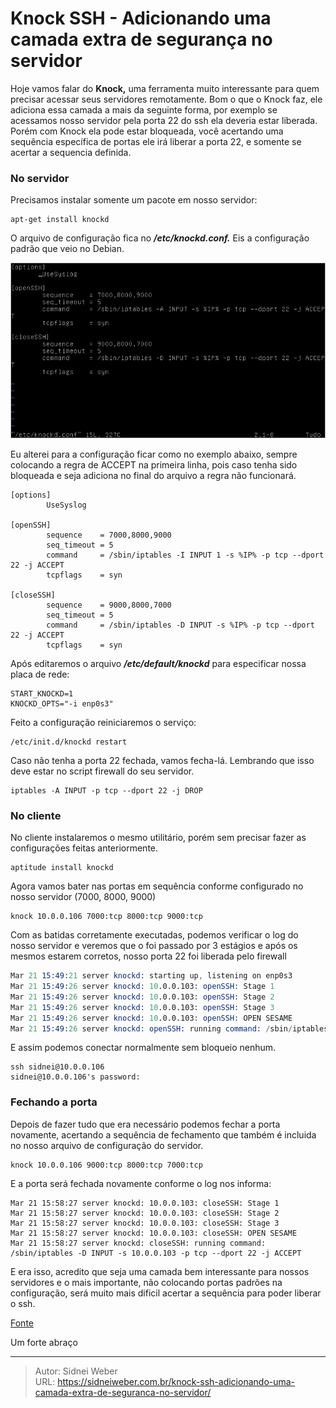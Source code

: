 # Knock SSH - Adicionando uma camada extra de segurança no servidor


Hoje vamos falar do **Knock,** uma ferramenta muito interessante para quem precisar acessar seus servidores remotamente. Bom o que o Knock faz, ele adiciona essa camada a mais da seguinte forma, por exemplo se acessamos nosso servidor pela porta 22 do ssh ela deveria estar liberada. Porém com Knock ela pode estar bloqueada, você acertando uma sequência específica de portas ele irá liberar a porta 22, e somente se acertar a sequencia definida.

### No servidor

Precisamos instalar somente um pacote em nosso servidor:

```shell
apt-get install knockd
```

O arquivo de configuração fica no **_/etc/knockd.conf._** Eis a configuração padrão que veio no Debian.

![ssh ><](/img/uploads/2017/03/Selecao_007.png) 

Eu alterei para a configuração ficar como no exemplo abaixo, sempre colocando a regra de ACCEPT na primeira linha, pois caso tenha sido bloqueada e seja adiciona no final do arquivo a regra não funcionará.

```shell
[options]
        UseSyslog

[openSSH]
        sequence    = 7000,8000,9000
        seq_timeout = 5
        command     = /sbin/iptables -I INPUT 1 -s %IP% -p tcp --dport 22 -j ACCEPT
        tcpflags    = syn

[closeSSH]
        sequence    = 9000,8000,7000
        seq_timeout = 5
        command     = /sbin/iptables -D INPUT -s %IP% -p tcp --dport 22 -j ACCEPT
        tcpflags    = syn
```

Após editaremos o arquivo **_/etc/default/knockd_** para especificar nossa placa de rede:

```shell
START_KNOCKD=1
KNOCKD_OPTS="-i enp0s3"
```

Feito a configuração reiniciaremos o serviço:

```shell
/etc/init.d/knockd restart
```

Caso não tenha a porta 22 fechada, vamos fecha-lá. Lembrando que isso deve estar no script firewall do seu servidor.

```shell
iptables -A INPUT -p tcp --dport 22 -j DROP
```

### No cliente

No cliente instalaremos o mesmo utilitário, porém sem precisar fazer as configurações feitas anteriormente.

```shell
aptitude install knockd
```

Agora vamos bater nas portas em sequência conforme configurado no nosso servidor (7000, 8000, 9000)

```shell
knock 10.0.0.106 7000:tcp 8000:tcp 9000:tcp
```

Com as batidas corretamente executadas, podemos verificar o log do nosso servidor e veremos que o foi passado por 3 estágios e após os mesmos estarem corretos, nosso porta 22 foi liberada pelo firewall

```s
Mar 21 15:49:21 server knockd: starting up, listening on enp0s3
Mar 21 15:49:26 server knockd: 10.0.0.103: openSSH: Stage 1
Mar 21 15:49:26 server knockd: 10.0.0.103: openSSH: Stage 2
Mar 21 15:49:26 server knockd: 10.0.0.103: openSSH: Stage 3
Mar 21 15:49:26 server knockd: 10.0.0.103: openSSH: OPEN SESAME
Mar 21 15:49:26 server knockd: openSSH: running command: /sbin/iptables -I INPUT 1 -s 10.0.0.103 -p tcp --dport 22 -j ACCEPT
```

E assim podemos conectar normalmente sem bloqueio nenhum.

```shell
ssh sidnei@10.0.0.106
sidnei@10.0.0.106's password:
```

### Fechando a porta

Depois de fazer tudo que era necessário podemos fechar a porta novamente, acertando a sequência de fechamento que também é incluida no nosso arquivo de configuração do servidor.

```shell
knock 10.0.0.106 9000:tcp 8000:tcp 7000:tcp
```

E a porta será fechada novamente conforme o log nos informa:

```
Mar 21 15:58:27 server knockd: 10.0.0.103: closeSSH: Stage 1
Mar 21 15:58:27 server knockd: 10.0.0.103: closeSSH: Stage 2
Mar 21 15:58:27 server knockd: 10.0.0.103: closeSSH: Stage 3
Mar 21 15:58:27 server knockd: 10.0.0.103: closeSSH: OPEN SESAME
Mar 21 15:58:27 server knockd: closeSSH: running command: /sbin/iptables -D INPUT -s 10.0.0.103 -p tcp --dport 22 -j ACCEPT
```

E era isso, acredito que seja uma camada bem interessante para nossos servidores e o mais importante, não colocando portas padrões na configuração, será muito mais dificil acertar a sequência para poder liberar o ssh.

[Fonte](https://www.vivaolinux.com.br/artigo/KNOCK-+-SSH?pagina=1)

Um forte abraço


---

> Autor: Sidnei Weber  
> URL: https://sidneiweber.com.br/knock-ssh-adicionando-uma-camada-extra-de-seguranca-no-servidor/  

